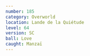 ```yaml
---
number: 185
category: Overworld
location: Lande de la Quiétude
level: 64
version: SC
ball: Love
caught: Manzaï
---
```

